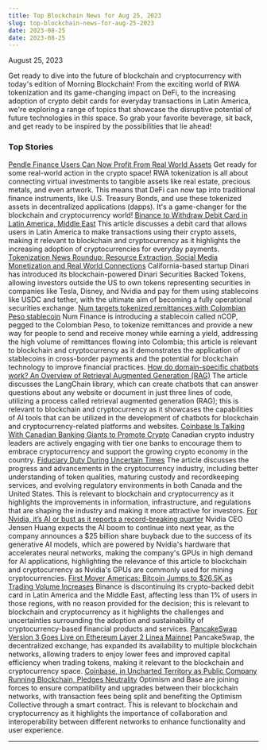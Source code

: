 ```yaml
---
title: Top Blockchain News for Aug 25, 2023
slug: top-blockchain-news-for-aug-25-2023
date: 2023-08-25
date: 2023-08-25
---
```


August 25, 2023

Get ready to dive into the future of blockchain and cryptocurrency with today's edition of Morning Blockchain! From the exciting world of RWA tokenization and its game-changing impact on DeFi, to the increasing adoption of crypto debit cards for everyday transactions in Latin America, we're exploring a range of topics that showcase the disruptive potential of future technologies in this space. So grab your favorite beverage, sit back, and get ready to be inspired by the possibilities that lie ahead!

### Top Stories
[Pendle Finance Users Can Now Profit From Real World Assets](https://www.coindesk.com/tech/2023/08/24/pendle-finance-users-can-now-profit-from-real-world-assets/?utm_medium=referral&utm_source=rss&utm_campaign=headlines/)
Get ready for some real-world action in the crypto space! RWA tokenization is all about connecting virtual investments to tangible assets like real estate, precious metals, and even artwork. This means that DeFi can now tap into traditional finance instruments, like U.S. Treasury Bonds, and use these tokenized assets in decentralized applications (dapps). It's a game-changer for the blockchain and cryptocurrency world!
[Binance to Withdraw Debit Card in Latin America, Middle East](https://www.coindesk.com/business/2023/08/24/binance-to-withdraw-debit-card-in-latin-america-middle-east/?utm_medium=referral&utm_source=rss&utm_campaign=headlines/)
This article discusses a debit card that allows users in Latin America to make transactions using their crypto assets, making it relevant to blockchain and cryptocurrency as it highlights the increasing adoption of cryptocurrencies for everyday payments.
[Tokenization News Roundup: Resource Extraction, Social Media Monetization and Real World Connections](https://www.coindesk.com/consensus-magazine/2023/08/24/tokenization-news-roundup-resource-extraction-social-media-monetization-and-real-world-connections/?utm_medium=referral&utm_source=rss&utm_campaign=headlines/)
California-based startup Dinari has introduced its blockchain-powered Dinari Securities Backed Tokens, allowing investors outside the US to own tokens representing securities in companies like Tesla, Disney, and Nvidia and pay for them using stablecoins like USDC and tether, with the ultimate aim of becoming a fully operational securities exchange.
[Num targets tokenized remittances with Colombian Peso stablecoin](https://www.theblock.co/post/247348/num-finance-targets-tokenized-remittances-with-launch-of-colombian-peso-stablecoin?utm_source=rss&utm_medium=rss/)
Num Finance is introducing a stablecoin called nCOP, pegged to the Colombian Peso, to tokenize remittances and provide a new way for people to send and receive money while earning a yield, addressing the high volume of remittances flowing into Colombia; this article is relevant to blockchain and cryptocurrency as it demonstrates the application of stablecoins in cross-border payments and the potential for blockchain technology to improve financial practices.
[How do domain-specific chatbots work? An Overview of Retrieval Augmented Generation (RAG)](https://scriv.ai/guides/retrieval-augmented-generation-overview/)
The article discusses the LangChain library, which can create chatbots that can answer questions about any website or document in just three lines of code, utilizing a process called retrieval augmented generation (RAG); this is relevant to blockchain and cryptocurrency as it showcases the capabilities of AI tools that can be utilized in the development of chatbots for blockchain and cryptocurrency-related platforms and websites.
[Coinbase Is Talking With Canadian Banking Giants to Promote Crypto](https://www.coindesk.com/business/2023/08/24/coinbase-is-talking-with-canadian-banking-giants-to-promote-crypto/?utm_medium=referral&utm_source=rss&utm_campaign=headlines/)
Canadian crypto industry leaders are actively engaging with tier one banks to encourage them to embrace cryptocurrency and support the growing crypto economy in the country.
[Fiduciary Duty During Uncertain Times](https://www.coindesk.com/coindesk-indices/2023/08/24/fiduciary-duty-during-uncertain-times/?utm_medium=referral&utm_source=rss&utm_campaign=headlines/)
The article discusses the progress and advancements in the cryptocurrency industry, including better understanding of token qualities, maturing custody and recordkeeping services, and evolving regulatory environments in both Canada and the United States. This is relevant to blockchain and cryptocurrency as it highlights the improvements in information, infrastructure, and regulations that are shaping the industry and making it more attractive for investors.
[For Nvidia, it’s AI or bust as it reports a record-breaking quarter](https://arstechnica.com/?p=1962826/)
Nvidia CEO Jensen Huang expects the AI boom to continue into next year, as the company announces a $25 billion share buyback due to the success of its generative AI models, which are powered by Nvidia's hardware that accelerates neural networks, making the company's GPUs in high demand for AI applications, highlighting the relevance of this article to blockchain and cryptocurrency as Nvidia's GPUs are commonly used for mining cryptocurrencies.
[First Mover Americas: Bitcoin Jumps to $26.5K as Trading Volume Increases](https://www.coindesk.com/markets/2023/08/24/first-mover-americas-bitcoin-jumps-to-265k-as-trading-volume-increases/?utm_medium=referral&utm_source=rss&utm_campaign=headlines/)
Binance is discontinuing its crypto-backed debit card in Latin America and the Middle East, affecting less than 1% of users in those regions, with no reason provided for the decision; this is relevant to blockchain and cryptocurrency as it highlights the challenges and uncertainties surrounding the adoption and sustainability of cryptocurrency-based financial products and services.
[PancakeSwap Version 3 Goes Live on Ethereum Layer 2 Linea Mainnet](https://www.coindesk.com/tech/2023/08/24/pancakeswap-version-3-goes-live-on-ethereum-layer-2-linea-mainnet/?utm_medium=referral&utm_source=rss&utm_campaign=headlines/)
PancakeSwap, the decentralized exchange, has expanded its availability to multiple blockchain networks, allowing traders to enjoy lower fees and improved capital efficiency when trading tokens, making it relevant to the blockchain and cryptocurrency space.
[Coinbase, in Uncharted Territory as Public Company Running Blockchain, Pledges Neutrality](https://www.coindesk.com/tech/2023/08/24/coinbase-in-uncharted-territory-as-public-company-running-blockchain-pledges-neutrality/?utm_medium=referral&utm_source=rss&utm_campaign=headlines/)
Optimism and Base are joining forces to ensure compatibility and upgrades between their blockchain networks, with transaction fees being split and benefiting the Optimism Collective through a smart contract. This is relevant to blockchain and cryptocurrency as it highlights the importance of collaboration and interoperability between different networks to enhance functionality and user experience.

---
